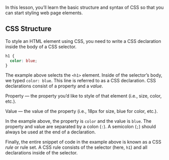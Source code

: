 In this lesson, you’ll learn the basic structure and syntax of CSS so that you can start styling web page elements.

## CSS Structure

To style an HTML element using CSS, you need to write a CSS declaration inside the body of a CSS selector.

```css
h1 {
  color: blue;
}
```

The example above selects the `<h1>` element. Inside of the selector’s body, we typed `color: blue`. This line is referred to as a CSS declaration. CSS declarations consist of a property and a *value*.

Property — the property you’d like to style of that element (i.e., size, color, etc.).

Value — the value of the property (i.e., 18px for size, blue for color, etc.).

In the example above, the property is `color` and the value is `blue`. The property and value are separated by a colon (`:`). A semicolon (`;`) should always be used at the end of a declaration.

Finally, the entire snippet of code in the example above is known as a CSS *rule* or rule set. A CSS rule consists of the selector (here, `h1`) and all declarations inside of the selector.
